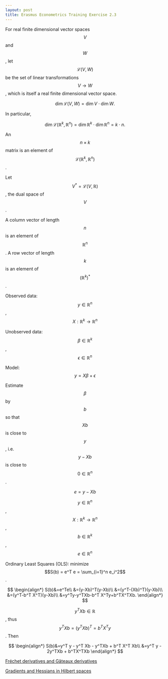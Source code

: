 ```yaml
---
layout: post
title: Erasmus Econometrics Training Exercise 2.3
---
```


For real finite dimensional vector spaces $$V$$ and $$W$$, let $$\mathscr{L}(V,W)$$
be the set of linear transformations $$V \to W$$, which is itself a real finite dimensional vector space.

$$\dim \mathscr{L}(V,W) = \dim V \cdot \dim W.$$

In particular,

$$\dim \mathscr{L}(\mathbb{R}^k,\mathbb{R}^n) = \dim \mathbb{R}^k \cdot \dim \mathbb{R}^n = k\cdot n.$$

An $$n \times k$$ matrix is an element of $$\mathscr{L}(\mathbb{R}^k,\mathbb{R}^n)$$.

Let $$V^* = \mathscr{L}(V,\mathbb{R})$$, the dual space of $$V$$.

A column vector of length $$n$$ is an element of $$\mathbb{R}^n$$. A row vector of length $$k$$ is an
element of $$(\mathbb{R}^k)^*$$.

Observed data: $$y \in \mathbb{R}^n$$, $$X:\mathbb{R}^k \to \mathbb{R}^n$$

Unobserved data: $$\beta \in \mathbb{R}^k$$, $$\epsilon \in \mathbb{R}^n$$

Model: $$y = X\beta + \epsilon$$

Estimate $$\beta$$ by $$b$$ so that $$Xb$$ is close to $$y$$, i.e. $$y-Xb$$ is close to $$0 \in \mathbb{R}^n$$.

$$e=y-Xb$$

$$y \in \mathbb{R}^n$$, $$X:\mathbb{R}^k \to \mathbb{R}^n$$, $$b \in \mathbb{R}^k$$, $$e \in \mathbb{R}^n$$

Ordinary Least Squares (OLS): minimize $$S(b) = e^T e = \sum_{i=1}^n e_i^2$$.

$$
\begin{align*}
S(b)&=e^Te\\
&=(y-Xb)^T(y-Xb)\\
&=(y^T-(Xb)^T)(y-Xb)\\
&=(y^T-b^T X^T)(y-Xb)\\
&=y^Ty-y^TXb-b^T X^Ty+b^TX^TXb.
\end{align*}
$$

$$y^T X b \in \mathbb{R}$$, thus $$y^TXb = (y^TXb)^T = b^T X^T y$$. Then

$$
\begin{align*}
S(b)&=y^T y - y^T Xb - y^TXb + b^T X^T Xb\\
&=y^T y - 2y^TXb + b^TX^TXb
\end{align*}
$$

[Fréchet derivatives and Gâteaux derivatives](https://jordanbell.info/LaTeX/mathematics/frechetderivatives/)

[Gradients and Hessians in Hilbert spaces](https://jordanbell.info/LaTeX/mathematics/gradienthilbert/)

